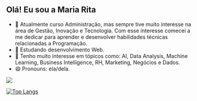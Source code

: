 ## Olá! Eu sou a Maria Rita

- 🔭 Atualmente curso Administração, mas sempre tive muito interesse na área de Gestão, Inovação e Tecnologia. Com esse interesse comecei a me dedicar para aprender e desenvolver habilidades técnicas relacionadas a Programação.
- 🌱 Estudando desenvolvimento Web.
- 👯 Tenho muito interesse em tópicos como: AI, Data Analysis, Machine Learning, Business Intelligence, RH, Marketing, Negócios e Dados.
- 😄 Pronouns: ela/dela.

<picture>
<source 
  srcset="https://github-readme-stats.vercel.app/api?username=imariarita&show_icons=true&theme=dark"
  media="(prefers-color-scheme: dark)"
/>
<source
  srcset="https://github-readme-stats.vercel.app/api?username=imariarita&show_icons=true"
  media="(prefers-color-scheme: light), (prefers-color-scheme: no-preference)"
/>
<img heigth="48%" src="https://github-readme-stats.vercel.app/api?username=imariarita&show_icons=true" />
</picture>

[![Top Langs](https://github-readme-stats.vercel.app/api/top-langs/?username=imariarita&layout=compact&theme=dark)](https://github.com/imariarita/github-readme-stats)



